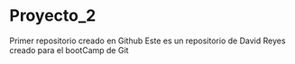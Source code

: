 # Proyecto_2
Primer repositorio creado en Github
Este es un repositorio de David Reyes creado para el bootCamp de Git
